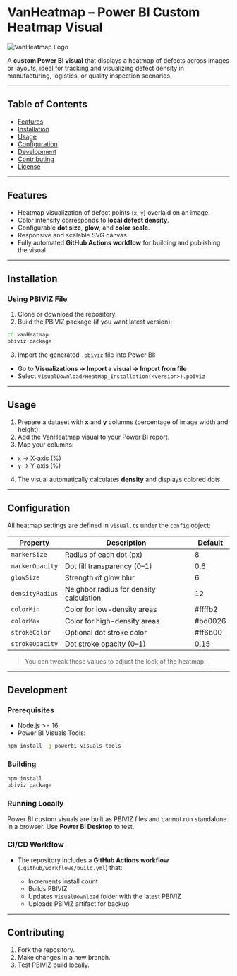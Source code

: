 # VanHeatmap – Power BI Custom Heatmap Visual

![VanHeatmap Logo](assets/icon2.png)

A **custom Power BI visual** that displays a heatmap of defects across images or layouts, ideal for tracking and visualizing defect density in manufacturing, logistics, or quality inspection scenarios.

---

## Table of Contents

* [Features](#features)
* [Installation](#installation)
* [Usage](#usage)
* [Configuration](#configuration)
* [Development](#development)
* [Contributing](#contributing)
* [License](#license)

---

## Features

* Heatmap visualization of defect points (`x`, `y`) overlaid on an image.
* Color intensity corresponds to **local defect density**.
* Configurable **dot size**, **glow**, and **color scale**.
* Responsive and scalable SVG canvas.
* Fully automated **GitHub Actions workflow** for building and publishing the visual.

---

## Installation

### Using PBIVIZ File

1. Clone or download the repository.
2. Build the PBIVIZ package (if you want latest version):

```bash
cd vanHeatmap
pbiviz package
```

3. Import the generated `.pbiviz` file into Power BI:

* Go to **Visualizations → Import a visual → Import from file**
* Select `VisualDownload/HeatMap_Installation(<version>).pbiviz`

---

## Usage

1. Prepare a dataset with **x** and **y** columns (percentage of image width and height).
2. Add the VanHeatmap visual to your Power BI report.
3. Map your columns:

* `x` → X-axis (%)
* `y` → Y-axis (%)

4. The visual automatically calculates **density** and displays colored dots.

---

## Configuration

All heatmap settings are defined in `visual.ts` under the `config` object:

| Property        | Description                             | Default |
| --------------- | --------------------------------------- | ------- |
| `markerSize`    | Radius of each dot (px)                 | 8       |
| `markerOpacity` | Dot fill transparency (0–1)             | 0.6     |
| `glowSize`      | Strength of glow blur                   | 6       |
| `densityRadius` | Neighbor radius for density calculation | 12      |
| `colorMin`      | Color for low-density areas             | #ffffb2 |
| `colorMax`      | Color for high-density areas            | #bd0026 |
| `strokeColor`   | Optional dot stroke color               | #ff6b00 |
| `strokeOpacity` | Dot stroke opacity (0–1)                | 0.15    |

> You can tweak these values to adjust the look of the heatmap.

---

## Development

### Prerequisites

* Node.js >= 16
* Power BI Visuals Tools:

```bash
npm install -g powerbi-visuals-tools
```

### Building

```bash
npm install
pbiviz package
```

### Running Locally

Power BI custom visuals are built as PBIVIZ files and cannot run standalone in a browser. Use **Power BI Desktop** to test.

### CI/CD Workflow

* The repository includes a **GitHub Actions workflow** (`.github/workflows/build.yml`) that:

  * Increments install count
  * Builds PBIVIZ
  * Updates `VisualDownload` folder with the latest PBIVIZ
  * Uploads PBIVIZ artifact for backup

---

## Contributing

1. Fork the repository.
2. Make changes in a new branch.
3. Test PBIVIZ build locally.
